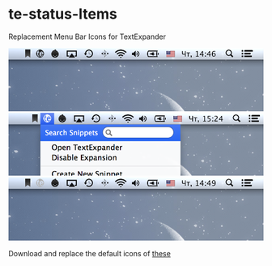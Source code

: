 te-status-Items
===============
Replacement Menu Bar Icons for TextExpander

![After](https://github.com/skatrosh/te-status-items/blob/master/te-screens/TEStatusItemGraphite.png?raw=true)
![After](https://github.com/skatrosh/te-status-items/blob/master/te-screens/TEStatusItemSelected.png?raw=true)
![After](https://github.com/skatrosh/te-status-items/blob/master/te-screens/TEStatusItemDisabled.png?raw=true)

Download and replace the default icons of [these](https://github.com/skatrosh/te-status-items/tree/master/status-items)